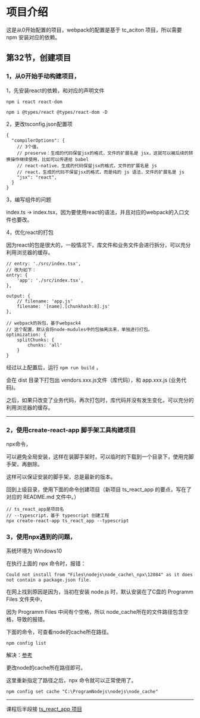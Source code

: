 # 项目介绍

这是从0开始配置的项目，webpack的配置是基于 tc_aciton 项目，所以需要 npm 安装对应的依赖。

## 第32节，创建项目

### 1，从0开始手动构建项目，

1，先安装react的依赖，和对应的声明文件
```
npm i react react-dom

npm i @types/react @types/react-dom -D
```

2，更改tsconfig.json配置项
```
{
  "compilerOptions": {
    // 3个值，
    // preserve：生成的代码保留jsx的格式，文件的扩展名是 jsx，这就可以被后续的转换操作继续使用，比如可以传递给 babel
    // react-native，生成的代码保留jsx的格式，文件的扩展名是 js
    // react，生成的代码不保留jsx的格式，而是纯的 js 语法，文件的扩展名是 js
    "jsx": "react",
  }
}
```

3，编写组件的问题

index.ts -> index.tsx，因为要使用react的语法，并且对应的webpack的入口文件也要改。


4，优化react的打包

因为react的包是很大的，一般情况下，库文件和业务文件会进行拆分，可以充分利用浏览器的缓存。

```
// entry: './src/index.tsx',
// 改为如下：
entry: {
    'app': './src/index.tsx',
},

output: {
    // filename: 'app.js'
    filename: '[name].[chunkhash:8].js'
},

// webpack的拆包，基于webpack4
// 这个配置，默认会将node-mudules中的包抽离出来，单独进行打包。
optimization: {
    splitChunks: {
        chunks: 'all'
    }
}
```

经过以上配置后，运行 `npm run build` ，

会在 dist 目录下打包出 vendors.xxx.js文件（库代码），和 app.xxx.js (业务代码)。

之后，如果只改变了业务代码，再次打包时，库代码并没有发生变化，可以充分的利用浏览器的缓存。

---

### 2，使用create-react-app 脚手架工具构建项目

npx命令，

可以避免全局安装，这样在装脚手架时，可以临时的下载到一个目录下，使用完脚手架，再删除。

这样可以保证安装的脚手架，总是最新的版本。

回到上级目录，使用下面的命令创建项目（新项目 ts_react_app 的要点，写在了对应的 README.md 文件中。）
```
// ts_react_app是项目名
// --typescript，基于 typescript 创建工程
npx create-react-app ts_react_app --typescript
```

### 3，使用npx遇到的问题，

系统环境为 Windows10

在执行上面的 npx 命令时，报错：
```
Could not install from "Files\nodejs\node_cache\_npx\12084" as it does not contain a package.json file.
```

在网上找到原因是因为，当初在安装 node.js 时，默认安装在了C盘的 Programm Files 文件夹中，

因为 Programm Files 中间有个空格，所以 node_cache所在的文件路径包含空格，导致的报错。

下面的命令，可查看node的cache所在路径。
```
npm config list
```

解决：[参考](https://blog.csdn.net/winne_shen/article/details/83686840)

更改node的cache所在路径即可。

这里重新指定了路径之后，npx 命令就可以正常使用了。
```
npm config set cache "C:\ProgramNodejs\nodejs\node_cache"
```

--- 

课程后半段接 [ts_react_app 项目](https://github.com/crane0/ts_react_app)